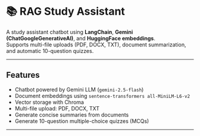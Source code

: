 # 📚 RAG Study Assistant

A study assistant chatbot using **LangChain**, **Gemini (ChatGoogleGenerativeAI)**, and **HuggingFace embeddings**.  
Supports multi-file uploads (PDF, DOCX, TXT), document summarization, and automatic 10-question quizzes.

---

## Features

- Chatbot powered by Gemini LLM (`gemini-2.5-flash`)  
- Document embeddings using `sentence-transformers all-MiniLM-L6-v2`  
- Vector storage with Chroma  
- Multi-file upload: PDF, DOCX, TXT  
- Generate concise summaries from documents  
- Generate 10-question multiple-choice quizzes (MCQs)  

---

